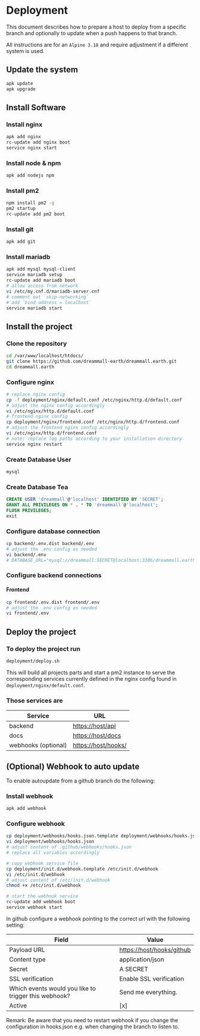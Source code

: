 # Deployment

This document describes how to prepare a host to deploy from a specific branch and optionally to update when a push happens to that branch.

All instructions are for an `Alpine 3.18` and require adjustment if a different system is used.

## Update the system

```bash
apk update
apk upgrade
```

## Install Software

### Install nginx

```bash
apk add nginx
rc-update add nginx boot
service nginx start
```

### Install node & npm

```bash
apk add nodejs npm
```

### Install pm2

```bash
npm install pm2 -g
pm2 startup
rc-update add pm2 boot
```

### Install git

```bash
apk add git
```

### Install mariadb

```bash
apk add mysql mysql-client
service mariadb setup
rc-update add mariadb boot
# allow access from network
vi /etc/my.cnf.d/mariadb-server.cnf
# comment out `skip-networking`
# add `bind-address = localhost`
service mariadb start
```

## Install the project

### Clone the repository

```bash
cd /var/www/localhost/htdocs/
git clone https://github.com/dreammall-earth/dreammall.earth.git
cd dreammall.earth
```

### Configure nginx

```bash
# replace nginx config
cp -f deployment/nginx/default.conf /etc/nginx/http.d/default.conf
# adjust the nginx config accordingly
vi /etc/nginx/http.d/default.conf
# frontend nginx config
cp deployment/nginx/frontend.conf /etc/nginx/http.d/frontend.conf
# adjust the frontend nginx config accordingly
vi /etc/nginx/http.d/frontend.conf
# note: replace log paths according to your installation directory
service nginx restart
```

### Create Database User

```bash
mysql
```

### Create Database Tea

```sql
CREATE USER 'dreammall'@'localhost' IDENTIFIED BY 'SECRET';
GRANT ALL PRIVILEGES ON * . * TO 'dreammall'@'localhost';
FLUSH PRIVILEGES;
exit
```

### Configure database connection

```bash
cp backend/.env.dist backend/.env
# adjust the .env config as needed
vi backend/.env
# DATABASE_URL="mysql://dreammall:SECRET@localhost:3306/dreammall.earth"
```

### Configure backend connections

#### Frontend

```bash
cp frontend/.env.dist frontend/.env
# adjust the .env config as needed
vi frontend/.env
```

## Deploy the project

### To deploy the project run

```bash
deployment/deploy.sh
```

This will build all projects parts and start a pm2 instance to serve the corresponding services currently defined in the nginx config found in `deployment/nginx/default.conf`.

### Those services are

| Service             | URL                                        |
| ------------------- | ------------------------------------------ |
| backend             | [https://host/api](https://host/api)       |
| docs                | [https://host/docs](https://host/docs)     |
| webhooks (optional) | [https://host/hooks/](https://host/hooks/) |

## (Optional) Webhook to auto update

To enable autoupdate from a github branch do the following:

### Install webhook

```bash
apk add webhook
```

### Configure webhook

```bash
cp deployment/webhooks/hooks.json.template deployment/webhooks/hooks.json
vi deployment/webhooks/hooks.json
# adjust content of .github/webhooks/hooks.json
# replace all variables accordingly

# copy webhook service file
cp deployment/init.d/webhook.template /etc/init.d/webhook
vi /etc/init.d/webhook
# adjust content of /etc/init.d/webhook
chmod +x /etc/init.d/webhook

# start the webhook service
rc-update add webhook boot
service webhook start
```

In github configure a webhook pointing to the correct url with the following setting:

| Field                                                | Value                                                  |
| ---------------------------------------------------- | ------------------------------------------------------ |
| Payload URL                                          | [https://host/hooks/github](https://host/hooks/github) |
| Content type                                         | application/json                                       |
| Secret                                               | A SECRET                                               |
| SSL verification                                     | Enable SSL verification                                |
| Which events would you like to trigger this webhook? | Send me everything.                                    |
| Active                                               | [x]                                                    |

Remark: Be aware that you need to restart webhook if you change the configuration in hooks.json e.g. when changing the branch to listen to.
